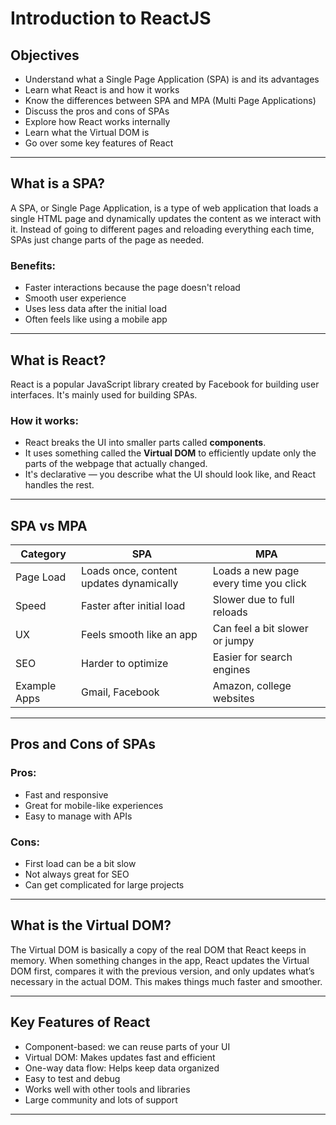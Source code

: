 # Introduction to ReactJS

## Objectives

- Understand what a Single Page Application (SPA) is and its advantages  
- Learn what React is and how it works  
- Know the differences between SPA and MPA (Multi Page Applications)  
- Discuss the pros and cons of SPAs  
- Explore how React works internally  
- Learn what the Virtual DOM is  
- Go over some key features of React  

---

## What is a SPA?

A SPA, or Single Page Application, is a type of web application that loads a single HTML page and dynamically updates the content as we interact with it. Instead of going to different pages and reloading everything each time, SPAs just change parts of the page as needed.

### Benefits:
- Faster interactions because the page doesn't reload
- Smooth user experience
- Uses less data after the initial load
- Often feels like using a mobile app

---

## What is React?

React is a popular JavaScript library created by Facebook for building user interfaces. It's mainly used for building SPAs.

### How it works:
- React breaks the UI into smaller parts called **components**.
- It uses something called the **Virtual DOM** to efficiently update only the parts of the webpage that actually changed.
- It's declarative — you describe what the UI should look like, and React handles the rest.

---

## SPA vs MPA

| Category       | SPA                                 | MPA                                      |
|----------------|--------------------------------------|-------------------------------------------|
| Page Load      | Loads once, content updates dynamically | Loads a new page every time you click     |
| Speed          | Faster after initial load            | Slower due to full reloads                |
| UX             | Feels smooth like an app             | Can feel a bit slower or jumpy            |
| SEO            | Harder to optimize                   | Easier for search engines                 |
| Example Apps   | Gmail, Facebook                      | Amazon, college websites                  |

---

## Pros and Cons of SPAs

### Pros:
- Fast and responsive
- Great for mobile-like experiences
- Easy to manage with APIs

### Cons:
- First load can be a bit slow
- Not always great for SEO
- Can get complicated for large projects

---

## What is the Virtual DOM?

The Virtual DOM is basically a copy of the real DOM that React keeps in memory. When something changes in the app, React updates the Virtual DOM first, compares it with the previous version, and only updates what’s necessary in the actual DOM. This makes things much faster and smoother.

---

## Key Features of React

- Component-based: we can reuse parts of your UI  
- Virtual DOM: Makes updates fast and efficient  
- One-way data flow: Helps keep data organized  
- Easy to test and debug  
- Works well with other tools and libraries  
- Large community and lots of support  

---
